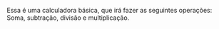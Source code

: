 Essa é uma calculadora básica, que irá fazer as seguintes operações: Soma, subtração, divisão e multiplicação. 

